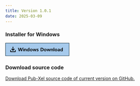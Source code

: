 ```yaml
---
title: Version 1.0.1
date: 2025-03-09
---
```

### **Installer for Windows**
<div style="display: inline-block; text-align: left; margin-top: 0;">
  <a href="https://github.com/crossing96/Pub-Xel/releases/download/v1.0.1/Pub-Xel_Installer_v1.0.1.exe" style="margin: 0;">
    <img src="/windowsdownload.png" alt="Download Pub-Xel Installer" style="width:200px;height:auto;">
  </a>
</div>

### **Download source code**
[Download Pub-Xel source code of current version on GitHub.](https://github.com/crossing96/Pub-Xel/releases/tag/v1.0.1)
